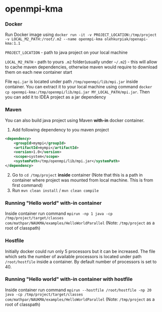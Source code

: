 # openmpi-kma

### Docker
Run Docker image using `docker run -it -v PROJECT_LOCATION:/tmp/project -v LOCAL_M2_PATH:/root/.m2 --name openmpi-kma olehkurpiak/openapi-kma:1.1`

`PROJECT_LOCATION` - path to java project on your local machine

`LOCAL_M2_PATH` - path to yours `.m2` folder(usually under `~/.m2`) - this will allow to cache maven dependencies, otherwise maven would require to download them on each new container start

File `mpi.jar` is located under path `/tmp/openmpi/lib/mpi.jar` inside container. You can extract it to your local machine using command `docker cp openmpi-kma:/tmp/openmpi/lib/mpi.jar MY_LOCAL_PATH/mpi.jar`. Then you can add it to IDEA project as a jar dependency


### Maven
You can also build java project using Maven <b>with-in</b> docker container. 

1. Add following dependency to you maven project
```xml
<dependency>
    <groupId>mympi</groupId>
    <artifactId>mympi</artifactId>
    <version>1.0</version>
    <scope>system</scope>
    <systemPath>/tmp/openmpi/lib/mpi.jar</systemPath>
</dependency>
```

2. Go to `cd /tmp/project` <b>inside</b> container (Note that this is a path in container where project was mounted from local machine. This is from first command)
3. Run `mvn clean install` / `mvn clean compile`

### Running "Hello world" with-in container

Inside container run command `mpirun -np 1 java -cp /tmp/project/target/classes com/mathpar/NAUKMA/examples/HelloWorldParallel` (Note: `/tmp/project` as a root of classpath)

### Hostfile
Initially docker could run only 5 processors but it can be increased.
The file which sets the number of available processors is located under path `/root/hostfile` inside a container.
By default number of processors is set to 40.

### Running "Hello world" with-in container with hostfile

Inside container run command `mpirun --hostfile /root/hostfile -np 20 java -cp /tmp/project/target/classes com/mathpar/NAUKMA/examples/HelloWorldParallel` (Note: `/tmp/project` as a root of classpath)